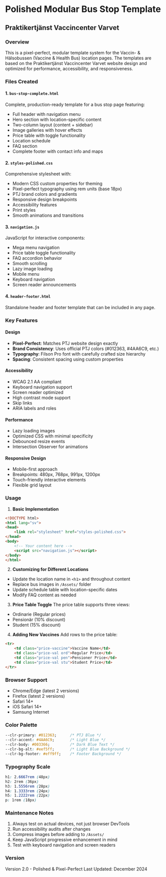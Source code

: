 # Polished Modular Bus Stop Template
## Praktikertjänst Vaccincenter Varvet

### Overview
This is a pixel-perfect, modular template system for the Vaccin- & Hälsobussen (Vaccine & Health Bus) location pages. The templates are based on the Praktikertjänst Vaccincenter Varvet website design and optimized for performance, accessibility, and responsiveness.

### Files Created

#### 1. `bus-stop-complete.html`
Complete, production-ready template for a bus stop page featuring:
- Full header with navigation menu
- Hero section with location-specific content
- Two-column layout (content + sidebar)
- Image galleries with hover effects
- Price table with toggle functionality
- Location schedule
- FAQ section
- Complete footer with contact info and maps

#### 2. `styles-polished.css`
Comprehensive stylesheet with:
- Modern CSS custom properties for theming
- Pixel-perfect typography using rem units (base 18px)
- PTJ brand colors and gradients
- Responsive design breakpoints
- Accessibility features
- Print styles
- Smooth animations and transitions

#### 3. `navigation.js`
JavaScript for interactive components:
- Mega menu navigation
- Price table toggle functionality
- FAQ accordion behavior
- Smooth scrolling
- Lazy image loading
- Mobile menu
- Keyboard navigation
- Screen reader announcements

#### 4. `header-footer.html`
Standalone header and footer template that can be included in any page.

### Key Features

#### Design
- **Pixel-Perfect**: Matches PTJ website design exactly
- **Brand Consistency**: Uses official PTJ colors (#012363, #4AA6C9, etc.)
- **Typography**: Filson Pro font with carefully crafted size hierarchy
- **Spacing**: Consistent spacing using custom properties

#### Accessibility
- WCAG 2.1 AA compliant
- Keyboard navigation support
- Screen reader optimized
- High contrast mode support
- Skip links
- ARIA labels and roles

#### Performance
- Lazy loading images
- Optimized CSS with minimal specificity
- Debounced resize events
- Intersection Observer for animations

#### Responsive Design
- Mobile-first approach
- Breakpoints: 480px, 768px, 991px, 1200px
- Touch-friendly interactive elements
- Flexible grid layout

### Usage

1. **Basic Implementation**
```html
<!DOCTYPE html>
<html lang="sv">
<head>
    <link rel="stylesheet" href="styles-polished.css">
</head>
<body>
    <!-- Your content here -->
    <script src="navigation.js"></script>
</body>
</html>
```

2. **Customizing for Different Locations**
- Update the location name in `<h1>` and throughout content
- Replace bus images in `/Assets/` folder
- Update schedule table with location-specific dates
- Modify FAQ content as needed

3. **Price Table Toggle**
The price table supports three views:
- Ordinarie (Regular prices)
- Pensionär (10% discount)
- Student (15% discount)

4. **Adding New Vaccines**
Add rows to the price table:
```html
<tr>
    <td class="price-vaccine">Vaccine Name</td>
    <td class="price-val ord">Regular Price</td>
    <td class="price-val pen">Pensioner Price</td>
    <td class="price-val stu">Student Price</td>
</tr>
```

### Browser Support
- Chrome/Edge (latest 2 versions)
- Firefox (latest 2 versions)
- Safari 14+
- iOS Safari 14+
- Samsung Internet

### Color Palette
```css
--clr-primary: #012363;      /* PTJ Blue */
--clr-accent: #4AA6C9;       /* Light Blue */
--clr-body: #003366;         /* Dark Blue Text */
--clr-bg-alt: #eef5ff;       /* Light Blue Background */
--clr-bg-footer: #eff9ff;    /* Footer Background */
```

### Typography Scale
```css
h1: 2.6667rem (48px)
h2: 2rem (36px)  
h3: 1.5556rem (28px)
h4: 1.3333rem (24px)
h5: 1.2222rem (22px)
p: 1rem (18px)
```

### Maintenance Notes
1. Always test on actual devices, not just browser DevTools
2. Run accessibility audits after changes
3. Compress images before adding to `/Assets/`
4. Keep JavaScript progressive enhancement in mind
5. Test with keyboard navigation and screen readers

### Version
Version 2.0 - Polished & Pixel-Perfect
Last Updated: December 2024